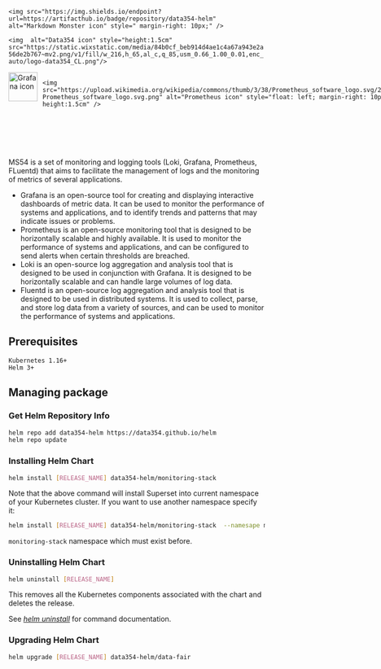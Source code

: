`<img src="https://img.shields.io/endpoint?url=https://artifacthub.io/badge/repository/data354-helm"
alt="Markdown Monster icon"
style=" margin-right: 10px;" />`

`<img 
alt="Data354 icon"
style="height:1.5cm" 
src="https://static.wixstatic.com/media/84b0cf_beb914d4ae1c4a67a943e2a56de2b767~mv2.png/v1/fill/w_216,h_65,al_c,q_85,usm_0.66_1.00_0.01,enc_auto/logo-data354_CL.png"/>`

<div style="display:flex; ">
<img src="https://cdn.icon-icons.com/icons2/2699/PNG/512/grafana_logo_icon_171048.png"
alt="Grafana icon"
style="float: left; margin-right: 10px; height:1.5cm" />

`<img src="https://upload.wikimedia.org/wikipedia/commons/thumb/3/38/Prometheus_software_logo.svg/2066px-Prometheus_software_logo.svg.png"
alt="Prometheus icon"
style="float: left; margin-right: 10px; height:1.5cm" />`

`<img src="https://grafana.com/static/assets/img/blog/loki.png"
alt="Loki icon"
style="float: left; margin-right: 10px; height:1.5cm" />`

`<img src="https://1670780810-files.gitbook.io/~/files/v0/b/gitbook-legacy-files/o/assets%2F-LR7OsqPORtP86IQxs6E%2F-LkRmVyw0vEoFO0R2Z5g%2F-LkRmp4WbQZuDY3u9V4S%2FFluentd_icon.png?generation=1563851183854365&alt=media"
alt="Fluentd icon"
style="float: left; margin-right: 10px; height:1.5cm" />`

</div>

MS54 is a set of monitoring and logging tools (Loki, Grafana, Prometheus, FLuentd) that aims to facilitate the management of logs and the monitoring of metrics of several applications.

- Grafana is an open-source tool for creating and displaying interactive dashboards of metric data. It can be used to monitor the performance of systems and applications, and to identify trends and patterns that may indicate issues or problems.
- Prometheus is an open-source monitoring tool that is designed to be horizontally scalable and highly available. It is used to monitor the performance of systems and applications, and can be configured to send alerts when certain thresholds are breached.
- Loki is an open-source log aggregation and analysis tool that is designed to be used in conjunction with Grafana. It is designed to be horizontally scalable and can handle large volumes of log data.
- Fluentd is an open-source log aggregation and analysis tool that is designed to be used in distributed systems. It is used to collect, parse, and store log data from a variety of sources, and can be used to monitor the performance of systems and applications.

## **Prerequisites**

```
Kubernetes 1.16+
Helm 3+
```

## **Managing package**

### Get Helm Repository Info

```bash
helm repo add data354-helm https://data354.github.io/helm
helm repo update
```

### Installing Helm Chart

```bash
helm install [RELEASE_NAME] data354-helm/monitoring-stack
```

Note that the above command will install Superset into current namespace of your Kubernetes cluster. If you want to use another namespace specify it:

```bash
helm install [RELEASE_NAME] data354-helm/monitoring-stack  --namesape monitoring-stack 
```

``monitoring-stack`` namespace which must exist before.

### Uninstalling Helm Chart

```bash
helm uninstall [RELEASE_NAME]
```

This removes all the Kubernetes components associated with the chart and deletes the release.

See [*helm uninstall*](https://helm.sh/docs/helm/helm_uninstall/) for command documentation.

### Upgrading Helm Chart

```bash
helm upgrade [RELEASE_NAME] data354-helm/data-fair
```
